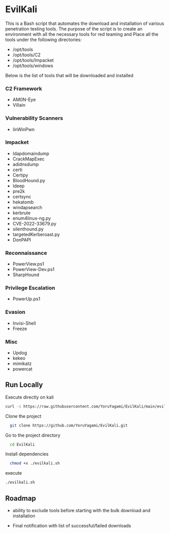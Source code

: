 # EvilKali

This is a Bash script that automates the download and installation of various penetration testing tools. 
The purpose of the script is to create an environment with all the necessary tools for red teaming and Place all the tools under the following directories: 

- /opt/tools
- /opt/tools/C2
- /opt/tools/Impacket
- /opt/tools/windows

Below is the list of tools that will be downloaded and installed

### C2 Framework
- AM0N-Eye
- Villain

### Vulnerability Scanners
- linWinPwn

### Impacket
- ldapdomaindump
- CrackMapExec
- adidnsdump
- certi
- Certipy
- BloodHound.py
- ldeep
- pre2k
- certsync
- hekatomb
- windapsearch
- kerbrute
- enum4linux-ng.py
- CVE-2022-33679.py
- silenthound.py
- targetedKerberoast.py
- DonPAPI

### Reconnaissance
- PowerView.ps1
- PowerView-Dev.ps1
- SharpHound

### Privilege Escalation
- PowerUp.ps1

### Evasion
- Invisi-Shell
- Freeze

### Misc
- Updog
- kekeo
- mimikatz
- powercat

## Run Locally

Execute directly on kali

```bash
curl -s https://raw.githubusercontent.com/YoruYagami/EvilKali/main/evilkali.sh | bash
```

Clone the project

```bash
  git clone https://github.com/YoruYagami/EvilKali.git
```

Go to the project directory

```bash
  cd EvilKali
```

Install dependencies

```bash
  chmod +x ./evilkali.sh
```

execute 

```bash
./evilkali.sh
```

## Roadmap

- ability to exclude tools before starting with the bulk download and installation

- Final notification with list of successful/failed downloads

